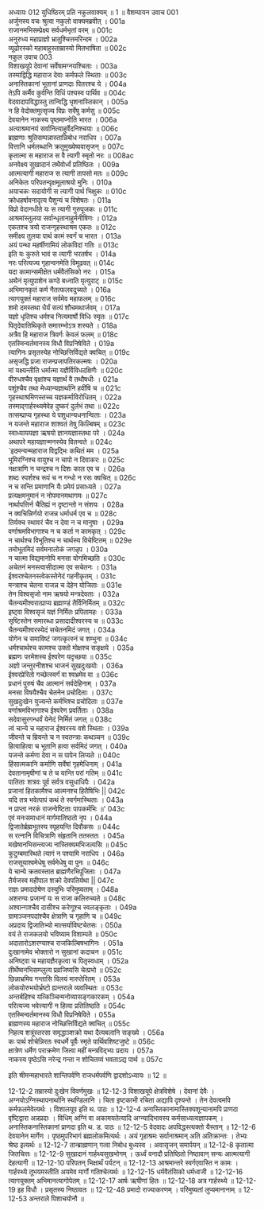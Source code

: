 अध्यायः 012
युधिष्ठिरम् प्रति नकुलवाक्यम् ॥ 1 ॥
वैशम्पायन उवाच 	001  
अर्जुनस्य वचः श्रुत्वा नकुलो वाक्यमब्रवीत् ।	001a  
राजानमभिसम्प्रेक्ष्य सर्वधर्मभृतां वरम् ॥	001c  
अनुरुध्य महाप्राज्ञो भ्रातुश्चित्तमरिन्दम ।	002a  
व्यूढोरस्को महाबाहुस्ताम्रास्यो मितभाषिता ॥	002c  
नकुल उवाच 	003  
विशाखयूपे देवानां सर्वेषामग्नयश्चिताः ।	003a  
तस्माद्विद्धि महाराज देवाः कर्मफले स्थिताः ॥	003c  
अनास्तिकानां भूतानां प्राणदाः पितरश्च ये ।	004a  
तेऽपि कर्मैव कुर्वन्ति विधिं पश्यस्व पार्थिव ॥	004c  
वेदवादापविद्धास्तु तान्विद्धि भृशनास्तिकान् ।	005a  
न हि वेदोक्तमुत्सृज्य विप्रः सर्वेषु कर्मसु ॥	005c  
देवयानेन नाकस्य पृष्ठमाप्नोति भारत ।	006a  
अत्याश्रमानयं सर्वानित्याहुर्वेदनिश्चयाः ॥	006c  
ब्राह्मणाः श्रुतिसम्पन्नास्तान्निबोध नराधिप ।	007a  
वित्तानि धर्मलब्धानि क्रतुमुख्येष्ववासृजन् ॥	007c  
कृतात्मा स महाराज स वै त्यागी स्मृतो नरः ॥	008ac  
अनवेक्ष्य सुखादानं तथैवोर्ध्वं प्रतिष्ठितः ।	009a  
आत्मत्यागी महाराज स त्यागी तापसो मतः ॥	009c  
अनिकेतः परिपतन्वृक्षमूलाश्रयो मुनिः ।	010a  
अयाचकः सदायोगी स त्यागी पार्थ भिक्षुकः ॥	010c  
क्रोधहर्षावनादृत्य पैशुन्यं च विशेषतः ।	011a  
विप्रो वेदानधीते यः स त्यागी गुरुपूजकः ॥	011c  
आश्रमांस्तुलया सर्वान्धृतानाहुर्मनीषिणः ।	012a  
एकतश्च त्रयो राजन्गृहस्थाश्रम एकतः ॥ 	012c  
समीक्ष्य तुलया पार्थ कामं स्वर्गं च भारत ।	013a  
अयं पन्था महर्षीणामियं लोकविदां गतिः ॥	013c  
इति यः कुरुते भावं स त्यागी भरतर्षभ ।	014a  
नरः परित्यज्य गृहान्वनमेति विमूढवत् ॥	014c  
यदा कामान्समीक्षेत धर्मवैतंसिको नरः ।	015a  
अथैनं मृत्युपाशेन कण्ठे बध्नाति मृत्युराट् ॥	015c  
अभिमानकृतं कर्म नैतत्फलवदुच्यते ।	016a  
त्यागयुक्तं महाराज सर्वमेव महाफलम् ॥	016c  
शमो दमस्तथा धैर्यं सत्यं शौचमथार्जवम् ।	017a  
यज्ञो धृतिश्च धर्मश्च नित्यमार्षो विधिः स्मृतः ॥	017c  
पितृदेवातिथिकृते समारम्भोऽत्र शस्यते ।	018a  
अत्रैव हि महाराज त्रिवर्गः केवलं फलम् ॥	018c  
एतस्मिन्वर्तमानस्य विधौ विप्रनिषेविते ।	019a  
त्यागिनः प्रसृतस्येह नोच्छित्तिर्विद्यते क्वचित् ॥	019c  
असृजद्धि प्रजा राजन्प्रजापतिरकल्मषः ।	020a  
मां यक्ष्यन्तीति धर्मात्मा यज्ञैर्विविधदक्षिणैः ॥	020c  
वीरुधश्चैव वृक्षांश्च यज्ञार्थं वै तथौषधीः ।	021a  
पशूंश्चैव तथा मेध्यान्यज्ञार्थानि हवींषि च ॥	021c  
गृहस्थाश्रमिणस्तच्च यज्ञकर्माविरोधितम् ।	022a  
तस्माद्गार्हस्थ्यमेवेह दुष्करं दुर्लभं तथा ॥	022c  
तत्सम्प्राप्य गृहस्था ये पशुधान्यधनान्विताः ।	023a  
न यजन्ते महाराज शाश्वतं तेषु किल्बिषम् ॥	023c  
स्वाध्याययज्ञा ऋषयो ज्ञानयज्ञास्तथा परे ।	024a  
अथापरे महायज्ञान्मनस्येव वितन्वते ॥	024c  
`इदमन्यन्महाराज विद्वद्भिः कथितं मम ।	025a  
भूमिरग्निश्च वायुश्च न चापो न दिवाकरः ॥	025c  
नक्षत्राणि न चन्द्रश्च न दिशः काल एव च ।	026a  
शब्दः स्पर्शश्च रूपं च न गन्धो न रसः क्वचित् ॥	026c  
न च सन्ति प्रमाणानि यैः प्रमेयं प्रसाध्यते ।	027a  
प्रत्यक्षमनुमानं न नोपमानमथागमः ॥	027c  
नार्थापत्तिर्न चैतिह्यं न दृष्टान्तो न संशयः ।	028a  
न क्वचिन्निर्णयो राजन्न धर्माधर्म एव च ॥	028c  
तिर्यक्च स्थावरं चैव न देवा न च मानुषाः ।	029a  
वर्णाश्रमविभागाश्च न च कर्ता न कामकृत् ।	029c  
न चार्थश्च विभूतिश्च न चार्थस्य विचेष्टितम् ॥	029e  
तमोभूतमिदं सर्वमनालोकं जगन्नृप ।	030a  
न चात्मा विद्यमानोपि मनसा योगमिच्छति ॥	030c  
अचेतनं मनस्त्वासीदात्मा एव सचेतनः ।	031a  
ईश्वरश्चेतनस्त्वेकस्तेनेदं गहनीकृतम् ।	031c  
मन्त्राश्च चेतना राजन्न च देहेन योजिताः ॥	031e  
तेन विश्वसृजो नाम ऋषयो मन्त्रदेवताः ।	032a  
चैतन्यमीश्वरात्प्राप्य ब्रह्माण्डं तैर्विनिर्मितम् ॥	032c  
इष्ट्वा विश्वसृजं यज्ञं निर्मितः प्रपितामहः ।	033a  
सृष्टिस्तेन समारब्धा प्रसादादीश्वरस्य च ॥	033c  
चैतन्यमीश्वरस्येदं सचेतनमिदं जगत् ।	034a  
योगेन च समाविष्टं जगत्कृत्स्नं च शम्भुना ॥	034c  
धर्मश्चार्थश्च कामश्च उक्तो मोक्षश्च सङ्क्षये ।	035a  
ब्रह्मणः परमेशस्य ईश्वरेण यदृच्छया ॥	035c  
अज्ञो जन्तुरनीशश्च भाजनं सुखदुःखयोः ।	036a  
ईश्वरप्रेरितो गच्छेत्स्वर्गं वा श्वभ्रमेव वा ॥	036c  
प्रधानं पुरुषं चैव आत्मानं सर्वदेहिनाम् ।	037a  
मनसा विषयैश्चैव चेतनेन प्रचोदिताः ।	037c  
सुखदुःखेन युज्यन्ते कर्मभिश्च प्रचोदिताः ॥	037e  
वर्णाश्रमविभागाश्च ईश्वरेण प्रवर्तिताः ।	038a  
सदेवासुरगन्धर्वं येनेदं निर्मितं जगत् ॥	038c  
त्वं चान्ये च महाराज ईश्वरस्य वशे स्थिताः ।	039a  
जीवन्ते च म्रियन्ते च न स्वतन्त्राः कथञ्चन ॥	039c  
हित्वाहित्वा च भूतानि हत्वा सर्वमिदं जगत् ।	040a  
यजन्ते कर्मणा देवा न स पापेन लिप्यते ॥	040c  
हिंसात्मकानि कर्माणि सर्वेषां गृहमेधिनाम् ।	041a  
देवतानामृषीणां च ते च यान्ति परां गतिम् ॥	041c  
पातिताः शत्रवः पूर्व सर्वत्र वसुधाधिपैः ।	042a  
प्रजानां हितकामैश्च आत्मनश्च हितैषिभिः ||	042c  
यदि तत्र भवेत्पापं कथं ते स्वर्गमास्थिताः ।	043a  
न प्राप्ता नरकं राजन्वेष्टिताः पापकर्मभिः ॥'	043c  
एवं मनःसमाधानं मार्गमातिष्ठतो नृप ।	044a  
द्विजातेर्ब्रह्मभूतस्य स्पृहयन्ति दिवौकसः ॥	044c  
स रत्नानि विचित्राणि संहृतानि ततस्ततः ।	045a  
मखेष्वनभिसन्त्यज्य नास्तिक्यमभिजल्पसि ॥	045c  
कुटुम्बमास्थिते त्यागं न पश्यामि नराधिप ।	046a  
राजसूयाश्वमेधेषु सर्वमेधेषु वा पुनः ॥	046c  
ये चान्ये क्रतवस्तात ब्राह्मणैरभिपूजिताः ।	047a  
तैर्यजस्व महीपाल शक्रो देवपतिर्यथा ||	047c  
राज्ञः प्रमाददोषेण दस्युभिः परिमुष्यताम् ।	048a  
अशरण्यः प्रजानां यः स राजा कलिरुच्यते ॥	048c  
अश्वान्गाश्चैव दासीश्च करेणूश्च स्वलङ्कृताः ।	049a  
ग्रामाञ्जनपदांश्चैव क्षेत्राणि च गृहाणि च ॥	049c  
अप्रदाय द्विजातिभ्यो मात्सर्याविष्टचेतसः ।	050a  
वयं ते राजकलयो भविष्याम विशाम्पते ॥	050c  
अदातारोऽशरण्याश्च राजकिल्बिषभागिनः ।	051a  
दुःखानामेव भोक्तारो न सुखानां कदाचन ॥	051c  
अनिष्ट्वा च महायज्ञैरकृत्वा च पितृस्वधाम् ।	052a  
तीर्थेष्वनभिसम्प्लुत्य प्रव्रजिष्यसि चेत्प्रभो ॥	052c  
छिन्नाभ्रमिव गन्तासि विलयं मारुतेरितम् ।	053a  
लोकयोरुभयोर्भ्रष्टो ह्यन्तराले व्यवस्थितः ॥	053c  
अन्तर्बहिश्च यत्किञ्चिन्मनोव्यासङ्गकारकम् ।	054a  
परित्यज्य भवेत्त्यागी न हित्वा प्रतितिष्ठति ॥	054c  
एतस्मिन्वर्तमानस्य विधौ विप्रनिषेविते ।	055a  
ब्राह्मणस्य महाराज नोच्छित्तिर्विद्यते क्वचित् ॥	055c  
निहत्य शत्रूंस्तरसा समृद्धाञ्शक्रो यथा दैत्यबलानि सङ्ख्ये ।	056a  
कः पार्थ शोचेन्निरतः स्वधर्मे पूर्वैः स्मृते पार्थिवशिष्टजुष्टे ॥	056c  
क्षात्रेण धर्मेण पराक्रमेण जित्वा महीं मन्त्रविद्भ्यः प्रदाय ।	057a  
नाकस्य पृष्ठेऽसि नरेन्द्र गन्ता न शोचितव्यं भवताऽद्य पार्थ ॥ 	057c  

इति श्रीमन्महाभारते शान्तिपर्वणि राजधर्मपर्वणि द्वादशोऽध्यायः ॥ 12 ॥

12-12-2 तम्रास्यो दुःखेन विवर्णमुखः ॥ 12-12-3 विशाखयूपे क्षेत्रविशेषे । देवानां देवैः । अग्नयोऽग्निस्थापनार्थानि स्थण्डिलानि । चिता इष्टकाभी रचिता अद्यापि दृश्यन्ते । तेन देवत्वमपि कर्मफलमेवेत्यर्थः । विशालयूप इति थ. पाठः ॥ 12-12-4 अनास्तिकानामास्तिक्यशून्यानामपि प्राणदा वृष्टिद्वारा अन्नप्रदाः । विधिम् अग्निं वा अकामयतेत्यादि अग्न्यादिभावस्य कर्मसाध्यत्वज्ञापकम् । अनास्तिकनास्तिकानां प्राणदा इति थ. ड. पाठः ॥ 12-12-5 वेदवादः अपविद्धस्त्यक्तो यैस्तान् ॥ 12-12-6 देवयानेन मार्गेण । पृष्ठमुपरिभागं ब्रह्मलोकमित्यर्थः । अयं गृहाश्रमः सर्वानाश्रमान् अति अतिक्रान्तः । तेभ्यः श्रेष्ठ इत्यर्थः ॥ 12-12-7 तान्ब्राह्मणान् गत्वा निबोध बुध्यस्व । अवासृजन् समार्पयन् ॥ 12-12-8 कृतात्मा जितचित्तः ॥ 12-12-9 सुखादानं गार्हथ्यसुखभोगम् । ऊर्ध्वं वनादौ प्रतिष्ठितो निष्ठावान् सन्यः आत्मत्यागी देहत्यागी ॥ 12-12-10 परिपतन् भिक्षार्थं पर्यटन् ॥ 12-12-13 आश्रमान्तरे स्वर्गएवास्ति न कामः । गार्हस्थ्ये तूभयमस्तीति अयमेव मार्गो गतिश्चेत्यर्थः ॥ 12-12-15 धर्मवैतंसिको धर्मध्वजी ॥ 12-12-16 त्यागयुक्तम् अभिमानत्यागोपेतम् ॥ 12-12-17 आर्षः ऋषीणां हितः ॥ 12-12-18 अत्र गार्हस्थ्ये ॥ 12-12-19 इह विधौ । प्रसृतस्य निष्ठावतः ॥ 12-12-48 प्रमादो राज्याकरणम् । परिमुष्यतां लुप्यमानानाम् ॥ 12-12-53 अन्तराले पिशाचयोनौ ॥
